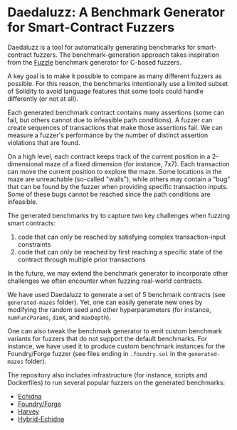 # Daedaluzz: A Benchmark Generator for Smart-Contract Fuzzers

Daedaluzz is a tool for automatically generating benchmarks for smart-contract fuzzers. The benchmark-generation approach takes inspiration from the [Fuzzle](https://softsec.kaist.ac.kr/~sangkilc/papers/lee-ase22.pdf) benchmark generator for C-based fuzzers.

A key goal is to make it possible to compare as many different fuzzers as possible. For this reason, the benchmarks intentionally use a limited subset of Solidity to avoid language features that some tools could handle differently (or not at all).

Each generated benchmark contract contains many assertions (some can fail, but others cannot due to infeasible path conditions). A fuzzer can create sequences of transactions that make those assertions fail. We can measure a fuzzer's performance by the number of distinct assertion violations that are found.

On a high level, each contract keeps track of the current position in a 2-dimensional maze of a fixed dimension (for instance, 7x7). Each transaction can move the current position to explore the maze. Some locations in the maze are unreachable (so-called "walls"), while others may contain a "bug" that can be found by the fuzzer when providing specific transaction inputs. Some of these bugs cannot be reached since the path conditions are infeasible.

The generated benchmarks try to capture two key challenges when fuzzing smart contracts:
1. code that can only be reached by satisfying complex transaction-input constraints
2. code that can only be reached by first reaching a specific state of the contract through multiple prior transactions

In the future, we may extend the benchmark generator to incorporate other challenges we often encounter when fuzzing real-world contracts.

We have used Daedaluzz to generate a set of 5 benchmark contracts (see `generated-mazes` folder). Yet, one can easily generate new ones by modifying the random seed and other hyperparameters (for instance, `numFuncParams`, `dimX`, and `maxDepth`).

One can also tweak the benchmark generator to emit custom benchmark variants for fuzzers that do not support the default benchmarks. For instance, we have used it to produce custom benchmark instances for the Foundry/Forge fuzzer (see files ending in `.foundry.sol` in the `generated-mazes` folder).

The repository also includes infrastructure (for instance, scripts and Dockerfiles) to run several popular fuzzers on the generated benchmarks:
- [Echidna](https://github.com/crytic/echidna)
- [Foundry/Forge](https://github.com/foundry-rs/foundry/tree/master/forge)
- [Harvey](https://mariachris.github.io/Pubs/FSE-2020-Harvey.pdf)
- [Hybrid-Echidna](https://github.com/crytic/optik)

